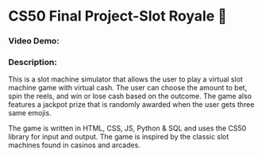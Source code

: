 # CS50 Final Project-Slot Royale 🎰
### Video Demo: 

### Description:
This is a slot machine simulator that allows the user to play a virtual slot machine game with virtual cash. The user can choose the amount to bet, spin the reels, and win or lose cash based on the outcome. The game also features a jackpot prize that is randomly awarded when the user gets three same emojis. 

The game is written in HTML, CSS, JS, Python & SQL and uses the CS50 library for input and output. The game is inspired by the classic slot machines found in casinos and arcades.
